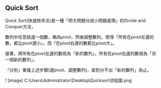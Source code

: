 ## Quick Sort

Quick Sort(快速排序法)是一種「把大問題分成小問題處理」的Divide and Conquer方法，

數列中任意挑選一個數，稱為pivot，然後調整數列，使得「所有在pivot左邊的數，都比pivot還小」，而「在pivot右邊的數都比pivot大」。

接著，將所有在pivot左邊的數視為「新的數列」，所有在pivot右邊的數視為「另一個新的數列」，

「分別」重複上述步驟(選pivot、調整數列)，直到分不出「新的數列」為止。

! [image] C:\Users\Administrator\Desktop\Quicksort流程圖.png
